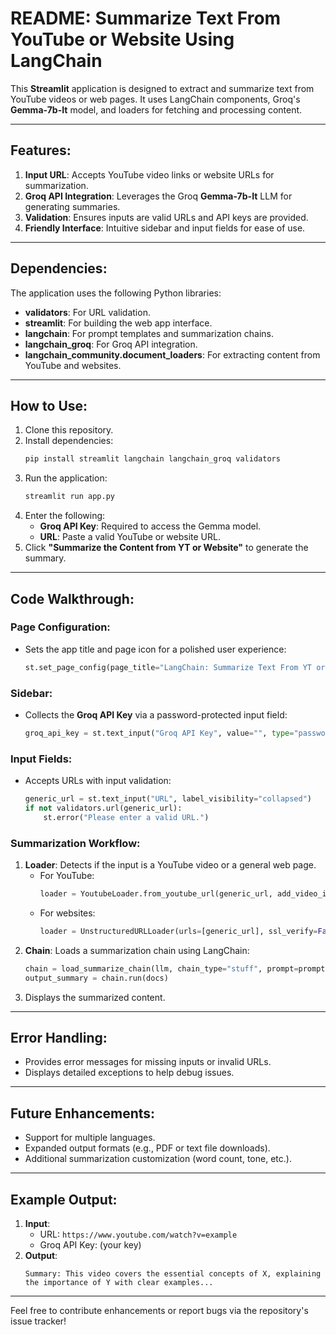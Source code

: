 # README: Summarize Text From YouTube or Website Using LangChain

This **Streamlit** application is designed to extract and summarize text from YouTube videos or web pages. It uses LangChain components, Groq's **Gemma-7b-It** model, and loaders for fetching and processing content.

---

## Features:
1. **Input URL**: Accepts YouTube video links or website URLs for summarization.
2. **Groq API Integration**: Leverages the Groq **Gemma-7b-It** LLM for generating summaries.
3. **Validation**: Ensures inputs are valid URLs and API keys are provided.
4. **Friendly Interface**: Intuitive sidebar and input fields for ease of use.

---

## Dependencies:
The application uses the following Python libraries:
- **validators**: For URL validation.
- **streamlit**: For building the web app interface.
- **langchain**: For prompt templates and summarization chains.
- **langchain_groq**: For Groq API integration.
- **langchain_community.document_loaders**: For extracting content from YouTube and websites.

---

## How to Use:
1. Clone this repository.
2. Install dependencies:
   ```bash
   pip install streamlit langchain langchain_groq validators
   ```
3. Run the application:
   ```bash
   streamlit run app.py
   ```
4. Enter the following:
   - **Groq API Key**: Required to access the Gemma model.
   - **URL**: Paste a valid YouTube or website URL.
5. Click **"Summarize the Content from YT or Website"** to generate the summary.

---

## Code Walkthrough:

### Page Configuration:
- Sets the app title and page icon for a polished user experience:
  ```python
  st.set_page_config(page_title="LangChain: Summarize Text From YT or Website", page_icon="🦜")
  ```

### Sidebar:
- Collects the **Groq API Key** via a password-protected input field:
  ```python
  groq_api_key = st.text_input("Groq API Key", value="", type="password")
  ```

### Input Fields:
- Accepts URLs with input validation:
  ```python
  generic_url = st.text_input("URL", label_visibility="collapsed")
  if not validators.url(generic_url):
      st.error("Please enter a valid URL.")
  ```

### Summarization Workflow:
1. **Loader**: Detects if the input is a YouTube video or a general web page.
   - For YouTube:
     ```python
     loader = YoutubeLoader.from_youtube_url(generic_url, add_video_info=True)
     ```
   - For websites:
     ```python
     loader = UnstructuredURLLoader(urls=[generic_url], ssl_verify=False, headers={...})
     ```
2. **Chain**: Loads a summarization chain using LangChain:
   ```python
   chain = load_summarize_chain(llm, chain_type="stuff", prompt=prompt)
   output_summary = chain.run(docs)
   ```
3. Displays the summarized content.

---

## Error Handling:
- Provides error messages for missing inputs or invalid URLs.
- Displays detailed exceptions to help debug issues.

---

## Future Enhancements:
- Support for multiple languages.
- Expanded output formats (e.g., PDF or text file downloads).
- Additional summarization customization (word count, tone, etc.).

---

## Example Output:
1. **Input**:
   - URL: `https://www.youtube.com/watch?v=example`
   - Groq API Key: (your key)
2. **Output**:
   ```
   Summary: This video covers the essential concepts of X, explaining the importance of Y with clear examples...
   ```

---

Feel free to contribute enhancements or report bugs via the repository's issue tracker!